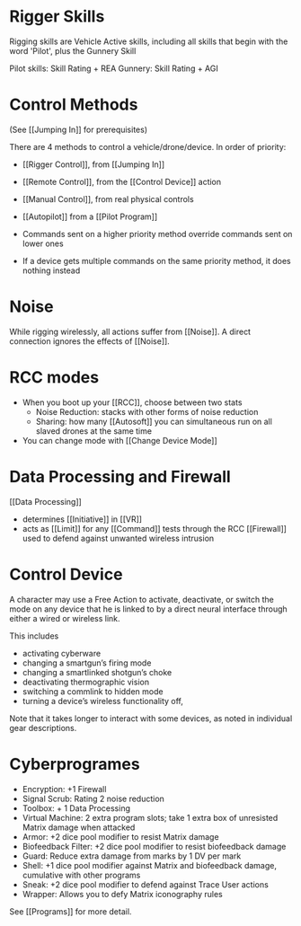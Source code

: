 # Rigger Skills
Rigging skills are Vehicle Active skills, including all skills that begin with the word 'Pilot', plus the Gunnery Skill

Pilot skills: Skill Rating + REA
Gunnery: Skill Rating + AGI

# Control Methods
(See [[Jumping In]] for prerequisites)

There are 4 methods to control a vehicle/drone/device.  In order of priority:
- [[Rigger Control]], from [[Jumping In]]
- [[Remote Control]], from the [[Control Device]] action
- [[Manual Control]], from real physical controls
- [[Autopilot]] from a [[Pilot Program]]

- Commands sent on a higher priority method override commands sent on lower ones
- If a device gets multiple commands on the same priority method, it does nothing instead

# Noise
While rigging wirelessly, all actions suffer from [[Noise]].  A direct connection ignores the effects of [[Noise]].

# RCC modes
- When you boot up your [[RCC]], choose between two stats
	- Noise Reduction: stacks with other forms of noise reduction
	- Sharing: how many [[Autosoft]] you can simultaneous run on all slaved drones at the same time
- You can change mode with [[Change Device Mode]] 

# Data Processing and Firewall
[[Data Processing]]
- determines [[Initiative]] in [[VR]]
- acts as [[Limit]] for any [[Command]] tests through the RCC
[[Firewall]] used to defend against unwanted wireless intrusion

# Control Device
A character may use a Free Action to activate, deactivate, or switch the mode on any device that he is linked to by a direct neural interface through either a wired or wireless link. 

This includes
- activating cyberware
- changing a smartgun’s firing mode
- changing a smartlinked shotgun’s choke
- deactivating thermographic vision
- switching a commlink to hidden mode
- turning a device’s wireless functionality off,

Note that it takes longer to interact with some devices, as noted in individual gear descriptions.

# Cyberprogrames
- Encryption: +1 Firewall
- Signal Scrub: Rating 2 noise reduction
- Toolbox: + 1 Data Processing
- Virtual Machine: 2 extra program slots; take 1 extra box of
unresisted Matrix damage when attacked
- Armor: +2 dice pool modifier to resist Matrix damage
- Biofeedback Filter: +2 dice pool modifier to resist biofeedback
damage
- Guard: Reduce extra damage from marks by 1 DV per mark
- Shell: +1 dice pool modifier against Matrix and biofeedback
damage, cumulative with other programs
- Sneak: +2 dice pool modifier to defend against Trace User
actions
- Wrapper: Allows you to defy Matrix iconography rules

See [[Programs]] for more detail.